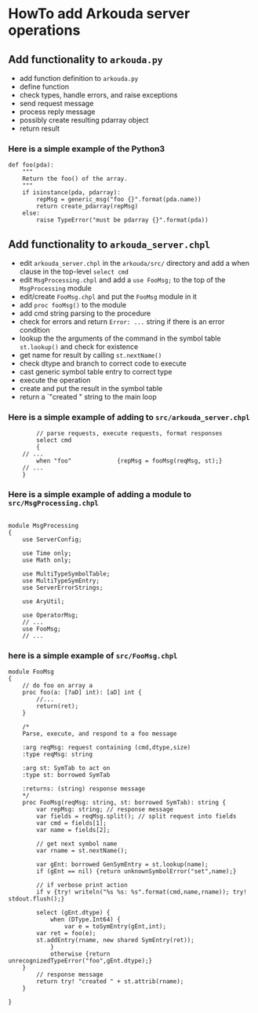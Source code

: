 # HowTo add Arkouda server operations

## Add functionality to `arkouda.py`

 * add function definition to `arkouda.py`
  * define function
  * check types, handle errors, and raise exceptions
  * send request message
  * process reply message
  * possibly create resulting pdarray object
  * return result

### Here is a simple example of the Python3 
```python3
def foo(pda):
    """
    Return the foo() of the array.
    """
    if isinstance(pda, pdarray):
        repMsg = generic_msg("foo {}".format(pda.name))
        return create_pdarray(repMsg)
    else:
        raise TypeError("must be pdarray {}".format(pda))
```

## Add functionality to `arkouda_server.chpl`

 * edit `arkouda_server.chpl` in the `arkouda/src/` directory and add a when clause in the top-level `select cmd`
 * edit `MsgProcessing.chpl` and add a `use FooMsg;` to the top of the `MsgProcessing` module
 * edit/create `FooMsg.chpl` and put the `FooMsg` module in it
  * add `proc fooMsg()` to the module
  * add cmd string parsing to the procedure
  * check for errors and return `Error: ...` string if there is an error condition
  * lookup the the arguments of the command in the symbol table `st.lookup()` and check for existence
  * get name for result by calling `st.nextName()`
  * check dtype and branch to correct code to execute
  * cast generic symbol table entry to correct type
  * execute the operation
  * create and put the result in the symbol table
  * return a `"created <attributes>" string to the main loop

### Here is a simple example of adding to `src/arkouda_server.chpl`
```chapel
        // parse requests, execute requests, format responses
        select cmd
        {
	// ...
	    when "foo"             {repMsg = fooMsg(reqMsg, st);}
	// ...
	}

```

### Here is a simple example of adding a module to `src/MsgProcessing.chpl`
```chapel

module MsgProcessing
{
    use ServerConfig;

    use Time only;
    use Math only;

    use MultiTypeSymbolTable;
    use MultiTypeSymEntry;
    use ServerErrorStrings;

    use AryUtil;
    
    use OperatorMsg;
    // ...    
    use FooMsg;
    // ...
```

### here is a simple example of `src/FooMsg.chpl`
```chapel
module FooMsg
{
    // do foo on array a
    proc foo(a: [?aD] int): [aD] int {
        //...
        return(ret);
    }
    
    /* 
    Parse, execute, and respond to a foo message 

    :arg reqMsg: request containing (cmd,dtype,size)
    :type reqMsg: string 

    :arg st: SymTab to act on
    :type st: borrowed SymTab 

    :returns: (string) response message
    */
    proc FooMsg(reqMsg: string, st: borrowed SymTab): string {
        var repMsg: string; // response message
        var fields = reqMsg.split(); // split request into fields
        var cmd = fields[1];
        var name = fields[2];

        // get next symbol name
        var rname = st.nextName();
        
        var gEnt: borrowed GenSymEntry = st.lookup(name);
        if (gEnt == nil) {return unknownSymbolError("set",name);}

        // if verbose print action
        if v {try! writeln("%s %s: %s".format(cmd,name,rname)); try! stdout.flush();}

        select (gEnt.dtype) {
            when (DType.Int64) {
                var e = toSymEntry(gEnt,int);
		var ret = foo(e);
		st.addEntry(rname, new shared SymEntry(ret));
            }
            otherwise {return unrecognizedTypeError("foo",gEnt.dtype);}
	}
        // response message
        return try! "created " + st.attrib(rname);
    }

}
```
